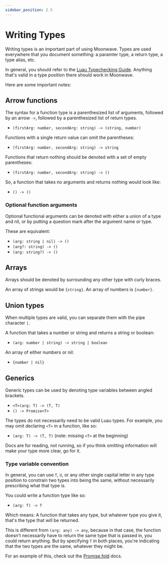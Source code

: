 ```yaml
---
sidebar_position: 2.5
---
```


# Writing Types

Writing types is an important part of using Moonwave. Types are used everywhere that you document something: a paramter type, a return type, a type alias, etc. 

In general, you should refer to the [Luau Typechecking Guide](https://luau-lang.org/typecheck). Anything that's valid in a type position there should work in Moonwave.

Here are some important notes:

## Arrow functions

The syntax for a function type is a parenthesized list of arguments, followed by an arrow `->`, followed by a parenthesized list of return types.

- `(firstArg: number, secondArg: string) -> (string, number)`

Functions with a single return value can omit the parentheses: 

- `(firstArg: number, secondArg: string) -> string`

Functions that return nothing should be denoted with a set of empty parentheses:

- `(firstArg: number, secondArg: string) -> ()`

So, a function that takes no arguments and returns nothing would look like:

- `() -> ()`

### Optional function arguments

Optional functional arguments can be denoted with either a union of a type and nil, or by putting a question mark after the argument name or type.

These are equivalent:
- `(arg: string | nil) -> ()`
- `(arg?: string) -> ()`
- `(arg: string?) -> ()`

## Arrays

Arrays should be denoted by surrounding any other type with curly braces.

An array of strings would be `{string}`. An array of numbers is `{number}`.

## Union types

When multiple types are valid, you can separate them with the pipe character `|`.

A function that takes a number or string and returns a string or boolean:

- `(arg: number | string) -> string | boolean`

An array of either numbers or nil:

- `{number | nil}`

## Generics

Generic types can be used by denoting type variables between angled brackets.

- `<T>(arg: T) -> (T, T)`
- `() -> Promise<T>`

The types do not necessarily need to be valid Luau types. For example, you may omit declaring `<T>` in a function, like so:

- `(arg: T) -> (T, T)` (note: missing `<T>` at the beginning)

Docs are for reading, not running, so if you think omitting information will make your type more clear, go for it.

### Type variable convention

In general, you can use `T`, `U`, or any other single capital letter in any type position to constrain two types into being the same, without necessarily prescribing what that type is.

You could write a function type like so:

- `(arg: T) -> T`

Which means: A function that takes any type, but whatever type you give it, that's the type that will be returned.

This is different from `(arg: any) -> any`, because in that case, the function doesn't necessarily have to return the same type that is passed in, you could return anything. But by specifying `T` in both places, you're indicating that the two types are the same, whatever they might be. 

For an example of this, check out the [Promise.fold](https://eryn.io/roblox-lua-promise/api/Promise#fold) docs.